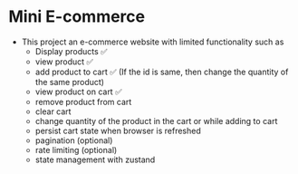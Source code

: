 # Mini E-commerce

- This project an e-commerce website with limited functionality such as
  - Display products ✅
  - view product ✅
  - add product to cart ✅ (If the id is same, then change the quantity of the same product)
  - view product on cart ✅
  - remove product from cart
  - clear cart
  - change quantity of the product in the cart or while adding to cart
  - persist cart state when browser is refreshed
  - pagination (optional)
  - rate limiting (optional)
  - state management with zustand
